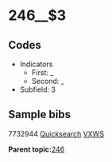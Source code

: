 # 246\_\_$3

## Codes

-   Indicators
    -   First: \_
    -   Second: \_
-   Subfield: 3

## Sample bibs

7732944 [Quicksearch](https://search.library.yale.edu/catalog/7732944) [VXWS](http://prodorbis.library.yale.edu:7014/vxws/GetHoldingsService?bibId=7732944)

**Parent topic:**[246](../../tags/246/246.md)

